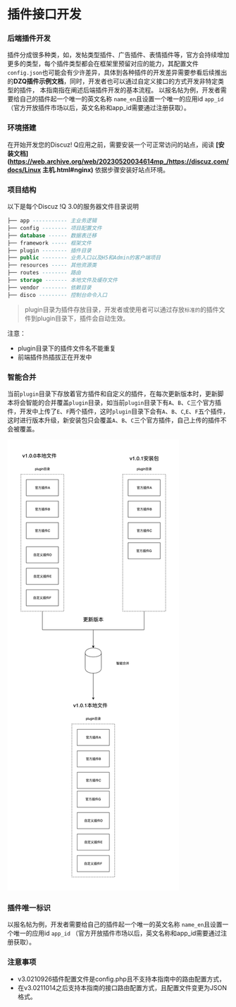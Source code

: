 # 插件接口开发

### 后端插件开发

插件分成很多种类，如，发帖类型插件、广告插件、表情插件等，官方会持续增加更多的类型，每个插件类型都会在框架里预留对应的能力，其配置文件`config.json`也可能会有少许差异，具体到各种插件的开发差异需要参看后续推出的**DZQ插件示例文档**，同时，开发者也可以通过自定义接口的方式开发非特定类型的插件， 本指南指在阐述后端插件开发的基本流程。 以报名帖为例，开发者需要给自己的插件起一个唯一的英文名称 `name_en`且设置一个唯一的应用id `app_id` （官方开放插件市场以后，英文名称和app_id需要通过注册获取）。

### 环境搭建

在开始开发您的Discuz! Q应用之前，需要安装一个可正常访问的站点，阅读 **[安装文档](https://web.archive.org/web/20230520034614mp_/https://discuz.com/docs/Linux 主机.html#nginx)** 依据步骤安装好站点环境。

### 项目结构

以下是每个Discuz !Q 3.0的服务器文件目录说明

```sql
├── app ----------- 主业务逻辑
├── config -------- 项目配置文件
├── database ------ 数据表迁移 
├── framework ----- 框架文件
├── plugin -------- 插件目录
├── public -------- 业务入口以及H5和Admin的客户端项目
├── resources ----- 其他资源类
├── routes -------- 路由
├── storage ------- 本地文件及缓存文件
├── vendor -------- 依赖目录
├── disco --------- 控制台命令入口
```

> plugin目录为插件存放目录，开发者或使用者可以通过存放`标准的`的插件文件到plugin目录下，插件会自动生效。

注意：

- plugin目录下的插件文件名不能重复
- 前端插件热插拔正在开发中

### 智能合并

当前`plugin`目录下存放着官方插件和自定义的插件，在每次更新版本时，更新脚本将会智能的合并覆盖`plugin`目录，如当前`plugin`目录下有`A`、`B`、`C`三个官方插件，开发中上传了`E`、`F`两个插件，这时`plugin`目录下会有`A`、`B`、`C`,`E`、`F`五个插件，这时进行版本升级，新安装包只会覆盖`A`、`B`、`C`三个官方插件，自己上传的插件不会被覆盖。

![图片](../images/be_start-1.png)

### 插件唯一标识

以报名帖为例，开发者需要给自己的插件起一个唯一的英文名称 `name_en`且设置一个唯一的应用id `app_id` （官方开放插件市场以后，英文名称和app_id需要通过注册获取）。

### 注意事项

- v3.0210926插件配置文件是config.php且不支持本指南中的路由配置方式，
- 在v3.0211014之后支持本指南的接口路由配置方式，且配置文件变更为JSON格式。